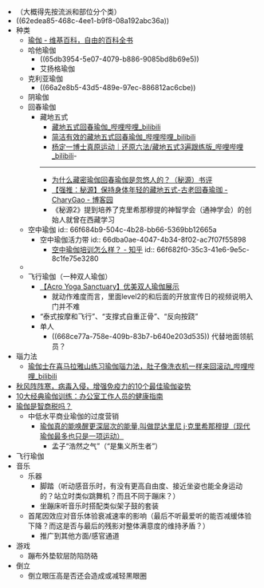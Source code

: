 - （大概得先按流派和部位分个类）
- ((62edea85-468c-4ee1-b9f8-08a192abc36a))
- 种类
	- [瑜伽 - 维基百科，自由的百科全书](https://zh.wikipedia.org/wiki/%E7%91%9C%E4%BC%BD)
	- 哈他瑜伽
		- ((65db3954-5e07-4079-b886-9085bd8b69e5))
		- 艾扬格瑜伽
	- 克利亚瑜伽
		- ((66a2e8b5-43d5-489e-97ec-886812ac6cbe))
	- 阴瑜伽
	- 回春瑜伽
		- 藏地五式
			- [藏地五式回春瑜伽_哔哩哔哩_bilibili](https://www.bilibili.com/video/BV1S34y1Q7kv)
			- [简洁有效的藏地五式回春瑜伽_哔哩哔哩_bilibili](https://www.bilibili.com/video/BV1wG4y1w7W2)
			- [杨定一博士真原运动｜还原六法/藏地五式3遍跟练版_哔哩哔哩_bilibili](https://www.bilibili.com/video/BV1TT411L76f)-
			- ---
			- [为什么藏密瑜伽回春瑜伽是忽悠人的？（秘源）书评](https://book.douban.com/review/5553658/)
			- [【强推：秘源】保持身体年轻的藏地五式-古老回春瑜珈 - CharyGao - 博客园](https://www.cnblogs.com/chary/p/9814780.html)
			- 《秘源2》提到培养了克里希那穆提的神智学会（通神学会）的创始人就曾在西藏学习
	- 空中瑜伽
	  id:: 66f684b9-504c-4b28-bb66-5369bb12665a
		- 空中瑜伽活力带
		  id:: 66dba0ae-4047-4b34-8f02-ac7f07f55898
			- [空中瑜伽培训怎么样？ - 知乎](https://zhuanlan.zhihu.com/p/38929301)
			  id:: 66f682f0-35c3-41e6-9e5c-8c1fe75e3280
	-
	- 飞行瑜伽（一种双人瑜伽）
		- [【Acro Yoga Sanctuary】优美双人瑜伽展示](https://www.bilibili.com/video/BV1St411g7Lu)
			- 就动作难度而言，里面level2的和后面的开放宣传日的视频说明入门并不难
		- “泰式按摩和飞行”、“支撑式自重正骨”、“反向按跷”
		- 单人
			- ((668ce77a-758e-409b-83b7-b640e203d535)) 代替地面领航员？
- 瑙力法
	- [瑜伽士在喜马拉雅山练习瑜伽瑙力法，肚子像洗衣机一样来回滚动_哔哩哔哩_bilibili](https://www.bilibili.com/video/BV1JCqpYYERJ/)
- [秋风阵阵寒，病毒入侵，增强免疫力的10个最佳瑜伽姿势](https://mp.weixin.qq.com/s/1hYhqIw8W6076GmWkQY2Wg)
- [10大经典瑜伽训练：办公室工作人员的健康指南](https://mp.weixin.qq.com/s/ii7T-jVwl6_3Bm2Yped2dw)
- [瑜伽是智商税吗？](https://www.zhihu.com/question/355260668)
	- 中低水平商业瑜伽的过度营销
		- [瑜伽真的能唤醒更深层次的能量,叫做昆达里尼 j·克里希那穆提（现代瑜伽最多也只是一项运动）](https://www.bilibili.com/video/BV1Sa4y1v73n)
			- 孟子“浩然之气”（“是集义所生者”）
- 飞行瑜伽
- 音乐
	- 乐器
		- 脚踏（听动感音乐时，有没有更高自由度、接近坐姿也能全身运动的？站立时类似跳舞机？而且不同于蹦床？）
		- 坐蹦床听音乐时搭配类似架子鼓的套装
	- 首尾因效应对音乐体验衰减速率的影响（最后不听最爱听的能否减缓体验下降？而这是否与最后的残影对整体满意度的维持矛盾？）
		- 推广到其他方面/感官通道
- 游戏
	- 蹦布外垫软层防陷防硌
- 倒立
	- 倒立眼压高是否还会造成或减轻黑眼圈